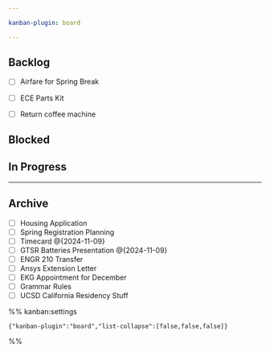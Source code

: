 ```yaml
---

kanban-plugin: board

---
```


## Backlog

- [ ] Airfare for Spring Break
- [ ] ECE Parts Kit
- [ ] Return coffee machine


## Blocked



## In Progress



***

## Archive

- [ ] Housing Application
- [ ] Spring Registration Planning
- [ ] Timecard @{2024-11-09}
- [ ] GTSR Batteries Presentation @{2024-11-09}
- [ ] ENGR 210 Transfer
- [ ] Ansys Extension Letter
- [ ] EKG Appointment for December
- [ ] Grammar Rules
- [ ] UCSD California Residency Stuff

%% kanban:settings
```
{"kanban-plugin":"board","list-collapse":[false,false,false]}
```
%%